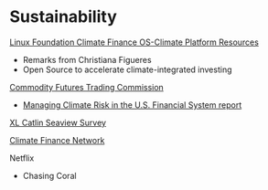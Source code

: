 # Sustainability

[Linux Foundation Climate Finance OS-Climate Platform Resources](https://www.os-climate.org/resources/)

- Remarks from Christiana Figueres
- Open Source to accelerate climate-integrated investing

[Commodity Futures Trading Commission](https://www.cftc.gov/)
- [Managing Climate Risk in the U.S. Financial System report](https://www.cftc.gov/sites/default/files/2020-09/9-9-20%20Report%20of%20the%20Subcommittee%20on%20Climate-Related%20Market%20Risk%20-%20Managing%20Climate%20Risk%20in%20the%20U.S.%20Financial%20System%20for%20posting.pdf)

[XL Catlin Seaview Survey](https://www.catlinseaviewsurvey.com/)

[Climate Finance Network](https://www.google.com/url?sa=t&rct=j&q=&esrc=s&source=web&cd=&ved=2ahUKEwiwr-Coq7XsAhU9yzgGHRUSDj4QFjABegQIAhAC&url=https%3A%2F%2Fclimatefinancenetwork.org%2F&usg=AOvVaw3ZqbkLWh1LAGdgbkJKqxaH)

Netflix
- Chasing Coral
